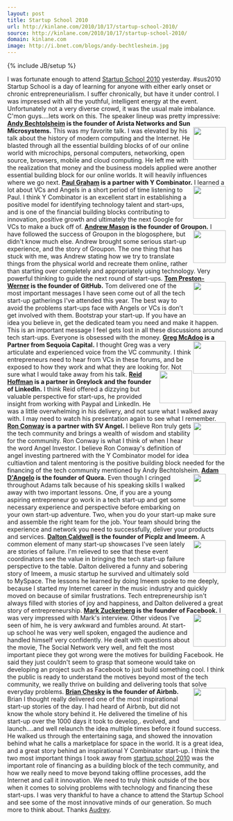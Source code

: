 ```yaml
---
layout: post
title: Startup School 2010
url: http://kinlane.com/2010/10/17/startup-school-2010/
source: http://kinlane.com/2010/10/17/startup-school-2010/
domain: kinlane.com
image: http://i.bnet.com/blogs/andy-bechtlesheim.jpg
---
```

{% include JB/setup %}<p><!DOCTYPE html PUBLIC "-//W3C//DTD XHTML 1.0 Transitional//EN"
    "http://www.w3.org/TR/xhtml1/DTD/xhtml1-transitional.dtd">
<html xmlns="http://www.w3.org/1999/xhtml">
  <head>
    <title></title>
  </head>
  <body>
    I was fortunate enough to attend <a href="http://startupschool.org/">Startup School 2010</a> yesterday. #sus2010 Startup School is a day of learning for anyone with either early onset or chronic
    entrepreneurialism. I suffer chronically, but have it under control. I was impressed with all the youthful, intelligent energy at the event. Unfortunately not a very diverse crowd, it was the
    usual male imbalance. C'mon guys....lets work on this. The speaker lineup was pretty impressive: <strong><a href="http://en.wikipedia.org/wiki/Andy_Bechtolsheim">Andy Bechtolsheim</a> is the
    founder of Arista Networks and Sun Microsystems.</strong><img src="http://i.bnet.com/blogs/andy-bechtlesheim.jpg" alt="" width="75" align="right" /> This was my favorite talk. I was elevated by
    his talk about the history of modern computing and the Internet. He blasted through all the essential building blocks of of our online world with microchips, personal computers, networking, open
    source, browsers, mobile and cloud computing. He left me with the realization that money and the business models applied were another essential building block for our online worlds. It will
    heavily influences where we go next. <strong><a href="http://www.paulgraham.com/">Paul Graham</a> is a partner with Y Combinator.</strong><img src=
    "http://timothyblee.com/wp-content/uploads/2009/11/137275735_6ba4ac4e5a.jpg" alt="" width="75" align="right" /> I learned a lot about VCs and Angels in a short period of time listening to Paul. I
    think Y Combinator is an excellent start in establishing a positive model for identifying technology talent and start-ups, and is one of the financial building blocks contributing to innovation,
    positive growth and ultimately the next Google for VCs to make a buck off of. <strong><a href="http://www.groupon.com/about">Andrew Mason</a> is the founder of Groupon.</strong><img src=
    "http://cdn.venturebeat.com/wp-content/uploads/2010/05/andrew-mason.jpg" alt="" width="75" align="right" /> I have followed the success of Groupon in the blogosphere, but didn't know much else.
    Andrew brought some serious start-up experience, and the story of Groupon. The one thing that has stuck with me, was Andrew stating how we try to translate things from the physical world and
    recreate them online, rather than starting over completely and appropriately using technology. Very powerful thinking to guide the next round of start-ups. <strong><a href=
    "http://tom.preston-werner.com/">Tom Preston-Werner</a> is the founder of GitHub.</strong><img src="http://img.skitch.com/20090224-j15bqr7mr6euyrn6itaxd5qrwk.png" alt="" width="75" align=
    "right" /> Tom delivered one of the most important messages I have seen come out of all the tech start-up gatherings I've attended this year. The best way to avoid the problems start-ups face
    with Angels or VCs is don't get involved with them. Bootstrap your start-up. If you have an idea you believe in, get the dedicated team you need and make it happen. This is an important message I
    feel gets lost in all these discussions around tech start-ups. Everyone is obsessed with the money. <strong><a href="http://www.sequoiacap.com/us/greg-mcadoo">Greg McAdoo</a> is a Partner from
    Sequoia Capital.</strong><img src="http://2.bp.blogspot.com/_qP9yVf0glqM/RzPAGJSQT4I/AAAAAAAAA_k/ed6ihPFbnnc/s400/gregg.jpg" alt="" width="75" align="right" /> I thought Greg was a very
    articulate and experienced voice from the VC community. I think entrepreneurs need to hear from VCs in these forums, and be exposed to how they work and what they are looking for. Not sure what I
    would take away from his talk. <img src=
    "http://www.google.com/url?source=imgres&amp;ct=img&amp;q=http://gigaom.files.wordpress.com/2009/11/reid_hoffman.jpg&amp;sa=X&amp;ei=c6a7TLD9Koe2sAPo3MXjDg&amp;ved=0CAQQ8wc&amp;usg=AFQjCNHaXF63ndigEt9Goe7WE2uXwo6u1Q"
    alt="" width="75" align="right" /> <strong><a href="http://www.linkedin.com/in/reidhoffman">Reid Hoffman</a> is a partner in Greylock and the founder of LinkedIn.</strong> I think Reid offered a
    dizzying but valuable perspective for start-ups, he provided insight from working with Paypal and LinkedIn. He was a little overwhelming in his delivery, and not sure what I walked away with. I
    may need to watch his presentation again to see what I remember. <strong><a href="http://en.wikipedia.org/wiki/Ron_Conway">Ron Conway</a> is a partner with SV Angel.</strong><img src=
    "http://www.techcrunch50.com/2008/conference/images/portraits/expert_7.jpg" alt="" width="75" align="right" /> I believe Ron truly gets the tech community and brings a wealth of wisdom and
    stability for the community. Ron Conway is what I think of when I hear the word Angel Investor. I believe Ron Conway's definition of angel investing partnered with the Y Combinator model for idea
    cultiavtion and talent mentoring is the positive building block needed for the financing of the tech community mentioned by Andy Bechtolsheim. <strong><a href=
    "http://www.linkedin.com/in/dangelo">Adam D'Angelo</a> is the founder of Quora.</strong><img src="http://pulse2.com/wp-content/uploads/2010/06/dangelo.jpg" alt="" width="75" align="right" /> Even
    though I cringed throughout Adams talk because of his speaking skills I walked away with two important lessons. One, if you are a young aspiring entrepreneur go work in a tech start-up and get
    some necessary experience and perspective before embarking on your own start-up adventure. Two, when you do your start-up make sure and assemble the right team for the job. Your team should bring
    the experience and network you need to successfully, deliver your products and services. <strong><a href="http://en.wikipedia.org/wiki/Dalton_Caldwell">Dalton Caldwell</a> is the founder of
    Picplz and Imeem.</strong><img src="http://www.digitalmusicforum.com/east/DaltonCaldwell.jpg" alt="" width="75" align="right" /> A common element of many start-up showcases I've seen lately are
    stories of failure. I'm relieved to see that these event coordinators see the value in bringing the tech start-up failure perspective to the table. Dalton delivered a funny and sobering story of
    Imeem, a music startup he survived and ultimately sold to MySpace. The lessons he learned by doing Imeem spoke to me deeply, because I started my Internet career in the music industry and quickly
    moved on because of similar frustrations. Tech entrepreneurship isn't always filled with stories of joy and happiness, and Dalton delivered a great story of entrepreneurship. <strong><a href=
    "http://en.wikipedia.org/wiki/Mark_Zuckerberg">Mark Zuckerberg</a> is the founder of Facebook.</strong><img src="http://kara.allthingsd.com/files/2009/03/n_1207595630_mark_zuckerberg_0043.jpg"
    alt="" width="75" align="right" /> I was very impressed with Mark's interview. Other videos I've seen of him, he is very awkward and fumbles around. At start-up school he was very well spoken,
    engaged the audience and handled himself very confidently. He dealt with questions about the movie, The Social Network very well, and felt the most important piece they got wrong were the motives
    for building Facebook. He said they just couldn't seem to grasp that someone would take on developing an project such as Facebook to just build something cool. I think the public is ready to
    understand the motives beyond most of the tech community, we really thrive on building and delivering tools that solve everyday problems. <strong><a href=
    "http://www.linkedin.com/in/brianchesky">Brian Chesky</a> is the founder of Airbnb.</strong><img src=
    "http://www.google.com/url?source=imgres&amp;ct=img&amp;q=http://s3.amazonaws.com/quarkbase_test.com/brian-chesky-75823.jpg&amp;sa=X&amp;ei=XKe7TKD1F4z2swOFkqnpDg&amp;ved=0CAQQ8wc4AQ&amp;usg=AFQjCNHa0OhPFKeulozHGF1mSDIoJ-P2NA"
    alt="" width="75" align="right" /> Brian I thought really delivered one of the most inspirational start-up stories of the day. I had heard of Airbnb, but did not know the whole story behind it.
    He delivered the timeline of his start-up over the 1000 days it took to develop,. evolved, and launch....and well relaunch the idea multiple times before it found success. He walked us through
    the entertaining saga, and showed the innovation behind what he calls a marketplace for space in the world. It is a great idea, and a great story behind an inspirational Y Combinator start-up. I
    think the two most important things I took away from <a href="http://startupschool.org/">startup school 2010</a> was the important role of financing as a building block of the tech community, and
    how we really need to move beyond taking offline processes, add the Internet and call it innovation. We need to truly think outside of the box when it comes to solving problems with technology
    and financing these start-ups. I was very thankful to have a chance to attend the Startup School and see some of the most innovative minds of our generation. So much more to think about. Thanks
    <a href="http://www.audreywatters.com/">Audrey</a>.
  </body>
</html></p>
